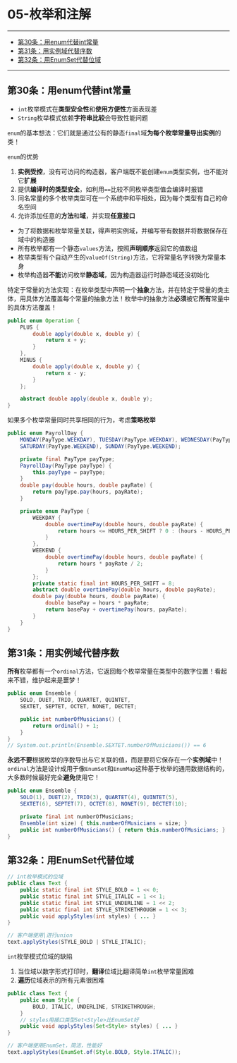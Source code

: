 # 05-枚举和注解

---

- [第30条：用enum代替int常量](#第30条用enum代替int常量)
- [第31条：用实例域代替序数](#第31条用实例域代替序数)
- [第32条：用EnumSet代替位域](#第32条用enumset代替位域)

---

## 第30条：用enum代替int常量

* `int`枚举模式在**类型安全性**和**使用方便性**方面表现差
* `String`枚举模式依赖**字符串比较**会导致性能问题

`enum`的基本想法：它们就是通过公有的静态`final`域**为每个枚举常量导出实例**的类！

`enum`的优势
1. **实例受控**，没有可访问的构造器，客户端既不能创建`enum`类型实例，也不能对它**扩展**
2. 提供**编译时的类型安全**，如利用`==`比较不同枚举类型值会编译时报错
3. 同名常量的多个枚举类型可在一个系统中和平相处，因为每个类型有自己的命名空间
4. 允许添加任意的**方法**和**域**，并实现**任意接口**

* 为了将数据和枚举常量关联，得声明实例域，并编写带有数据并将数据保存在域中的构造器
* 所有枚举都有一个静态`values`方法，按照**声明顺序**返回它的值数组
* 枚举类型有个自动产生的`valueOf(String)`方法，它将常量名字转换为常量本身
* 枚举构造器**不能**访问枚举**静态域**，因为构造器运行时静态域还没初始化

特定于常量的方法实现：在枚举类型中声明一个**抽象**方法，并在特定于常量的类主体，用具体方法覆盖每个常量的抽象方法！枚举中的抽象方法**必须**被它**所有**常量中的具体方法覆盖！
```Java
public enum Operation {
	PLUS {
		double apply(double x, double y) {
			return x + y;
		}
	},
	MINUS {
		double apply(double x, double y) {
			return x - y;
		}
	};

	abstract double apply(double x, double y);
}
```

如果多个枚举常量同时共享相同的行为，考虑**策略枚举**
```Java
public enum PayrollDay {
	MONDAY(PayType.WEEKDAY), TUESDAY(PayType.WEEKDAY), WEDNESDAY(PayType.WEEKDAY), THURSDAY(PayType.WEEKDAY), FRIDAY(PayType.WEEKDAY),
	SATURDAY(PayType.WEEKEND), SUNDAY(PayType.WEEKEND);

	private final PayType payType;
	PayrollDay(PayType payType) {
		this.payType = payType;
	}
	double pay(double hours, double payRate) {
		return payType.pay(hours, payRate);
	}

	private enum PayType {
		WEEKDAY {
			double overtimePay(double hours, double payRate) {
				return hours <= HOURS_PER_SHIFT ? 0 : (hours - HOURS_PER_SHIFT) * payRate / 2;
			}
		},
		WEEKEND {
			double overtimePay(double hours, double payRate) {
				return hours * payRate / 2;
			}
		};
		private static final int HOURS_PER_SHIFT = 8;
		abstract double overtimePay(double hours, double payRate);
		double pay(double hours, double payRate) {
			double basePay = hours * payRate;
			return basePay + overtimePay(hours, payRate);
		}
	}
}
```

## 第31条：用实例域代替序数

**所有**枚举都有一个`ordinal`方法，它返回每个枚举常量在类型中的数字位置！看起来不错，维护起来是噩梦！

```Java
public enum Ensemble {
	SOLO, DUET, TRIO, QUARTET, QUINTET,
	SEXTET, SEPTET, OCTET, NONET, DECTET;

	public int numberOfMusicians() {
		return ordinal() + 1;
	}
}
// System.out.println(Ensemble.SEXTET.numberOfMusicians()) == 6
```

**永远不要**根据枚举的序数导出与它关联的值，而是要将它保存在一个**实例域**中！`ordinal`方法是设计成用于像`EnumSet`和`EnumMap`这种基于枚举的通用数据结构的，大多数时候最好完全**避免**使用它！

```Java
public enum Ensemble {
	SOLO(1), DUET(2), TRIO(3), QUARTET(4), QUINTET(5),
	SEXTET(6), SEPTET(7), OCTET(8), NONET(9), DECTET(10);

	private final int numberOfMusicians;
	Ensemble(int size) { this.numberOfMusicians = size; }
	public int numberOfMusicians() { return this.numberOfMusicians; }
}
```

## 第32条：用EnumSet代替位域

```Java
// int枚举模式的位域
public class Text {
	public static final int STYLE_BOLD = 1 << 0;
	public static final int STYLE_ITALIC = 1 << 1;
	public static final int STYLE_UNDERLINE = 1 << 2;
	public static final int STYLE_STRIKETHROUGH = 1 << 3;
	public void applyStyles(int styles) { ... }
}

// 客户端使用|进行union
text.applyStyles(STYLE_BOLD | STYLE_ITALIC);
```

`int`枚举模式位域的缺陷
1. 当位域以数字形式打印时，**翻译**位域比翻译简单`int`枚举常量困难
2. **遍历**位域表示的所有元素很困难

```Java
public class Text {
	public enum Style {
		BOLD, ITALIC, UNDERLINE, STRIKETHROUGH;
	}
	// styles用接口类型Set<Style>比EnumSet好
	public void applyStyles(Set<Style> styles) { ... }
}

// 客户端使用EnumSet，简洁，性能好
text.applyStyles(EnumSet.of(Style.BOLD, Style.ITALIC));
```

